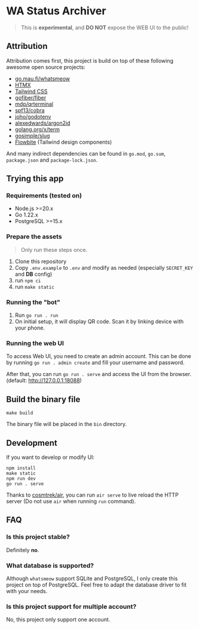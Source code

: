 # WA Status Archiver

> This is **experimental**, and **DO NOT** expose the WEB UI to the public!

## Attribution

Attribution comes first, this project is build on top of these following awesome open source projects:

-   [go.mau.fi/whatsmeow](https://github.com/tulir/whatsmeow/)
-   [HTMX](https://htmx.org/)
-   [Tailwind CSS](https://tailwindcss.com/)
-   [gofiber/fiber](https://github.com/gofiber/fiber)
-   [mdp/qrterminal](https://github.com/mdp/qrterminal)
-   [spf13/cobra](https://github.com/spf13/cobra)
-   [joho/godotenv](https://github.com/joho/godotenv)
-   [alexedwards/argon2id](https://github.com/alexedwards/argon2id)
-   [golang.org/x/term](https://pkg.go.dev/golang.org/x/term)
-   [gosimple/slug](https://github.com/gosimple/slug)
-   [Flowbite](https://flowbite.com) (Tailwind design components)

And many indirect dependencies can be found in `go.mod`, `go.sum`, `package.json` and `package-lock.json`.

## Trying this app

### Requirements (tested on)

-   Node.js >=20.x
-   Go 1.22.x
-   PostgreSQL >=15.x

### Prepare the assets

> Only run these steps once.

1. Clone this repository
2. Copy `.env.example` to `.env` and modify as needed (especially `SECRET_KEY` and **DB** config)
3. run `npm ci`
4. run `make static`

### Running the "bot"

1. Run `go run . run`
2. On initial setup, it will display QR code. Scan it by linking device with your phone.

### Running the web UI

To access Web UI, you need to create an admin account. This can be done by running `go run . admin create` and fill your username and password.

After that, you can run `go run . serve` and access the UI from the browser. (default: http://127.0.0.1:18088)

## Build the binary file

```shell
make build
```

The binary file will be placed in the `bin` directory.

## Development

If you want to develop or modify UI:

```shell
npm install
make static
npm run dev
go run . serve
```

Thanks to [cosmtrek/air](https://github.com/cosmtrek/air), you can run `air serve` to live reload the HTTP server (Do not use `air` when running `run` command).

## FAQ

### Is this project stable?

Definitely **no**.

### What database is supported?

Although `whatsmeow` support SQLite and PostgreSQL, I only create this project on top of PostgreSQL. Feel free to adapt the database driver to fit with your needs.

### Is this project support for multiple account?

No, this project only support one account.

